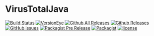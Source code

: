 # VirusTotalJava
[![Build Status](https://travis-ci.org/B-V-R/VirusTotalJava.svg?branch=master)](https://travis-ci.org/B-V-R/VirusTotalJava)
[![VersionEye](https://img.shields.io/versioneye/d/B-V-R/VirusTotalJava.svg?style=flat-square)]()
[![Github All Releases](https://img.shields.io/github/downloads/B-V-R/VirusTotalJava.svg?style=flat-square)]()
[![Github Releases](https://img.shields.io/github/downloads/B-V-R/VirusTotalJava.svg?style=flat-square)]()
[![GitHub issues](https://img.shields.io/github/issues/B-V-R/VirusTotalJava.svg?style=flat-square)]()
[![Packagist Pre Release](https://img.shields.io/packagist/B-V-R/VirusTotalJava.svg?style=flat-square)]()
[![Packagist](https://img.shields.io/packagist/v/B-V-R/VirusTotalJava.svg?style=flat-square)]()
[![license](https://img.shields.io/github/license/B-V-R/VirusTotalJava.svg?style=flat-square)]()
